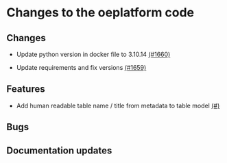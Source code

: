 # Changes to the oeplatform code

## Changes

- Update python version in docker file to 3.10.14 [(#1660)](https://github.com/OpenEnergyPlatform/oeplatform/pull/1660)

- Update requirements and fix versions [(#1659)](https://github.com/OpenEnergyPlatform/oeplatform/pull/1659)

## Features

- Add human readable table name / title from metadata to table model [(#)](https://github.com/OpenEnergyPlatform/oeplatform/pull/)

## Bugs

## Documentation updates
